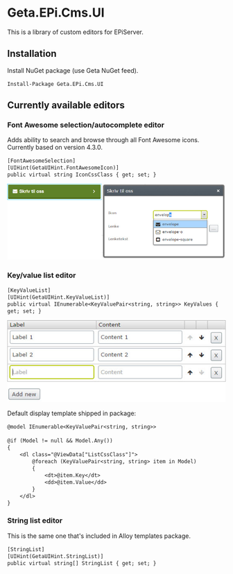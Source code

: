 # Geta.EPi.Cms.UI
This is a library of custom editors for EPiServer.

## Installation

Install NuGet package (use Geta NuGet feed).

    Install-Package Geta.EPi.Cms.UI

## Currently available editors

### Font Awesome selection/autocomplete editor

Adds ability to search and browse through all Font Awesome icons. Currently based on version 4.3.0.

    [FontAwesomeSelection]
    [UIHint(GetaUIHint.FontAwesomeIcon)]
    public virtual string IconCssClass { get; set; }

![ScreenShot](/docs/fontawesome-autocomplete.jpg)

### Key/value list editor

    [KeyValueList]
    [UIHint(GetaUIHint.KeyValueList)]
    public virtual IEnumerable<KeyValuePair<string, string>> KeyValues { get; set; }

![ScreenShot](/docs/keyvaluelist.jpg)

Default display template shipped in package:

    @model IEnumerable<KeyValuePair<string, string>>
    
    @if (Model != null && Model.Any())
    {
        <dl class="@ViewData["ListCssClass"]">
            @foreach (KeyValuePair<string, string> item in Model)
            {
                <dt>@item.Key</dt>
                <dd>@item.Value</dd>
            }
        </dl>
    }

### String list editor

This is the same one that's included in Alloy templates package.

    [StringList]
    [UIHint(GetaUIHint.StringList)]
    public virtual string[] StringList { get; set; }
